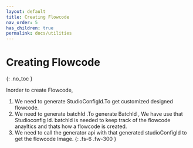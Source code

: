```yaml
---
layout: default
title: Creating Flowcode
nav_order: 5
has_children: true
permalink: docs/utilities
---
```


# Creating Flowcode
{: .no_toc }

Inorder to create Flowcode,
 1. We need to generate StudioConfigId.To get customized designed flowcode.
 2. We need to generate batchId .To generate BatchId , We have use that Studioconfig Id. batchId is needed to keep track of the flowcode anayltics and thats how a flowcode is created. 
 3. We need to call the generator api with that generated studioConfigId to get the flowcode Image.
{: .fs-6 .fw-300 }


